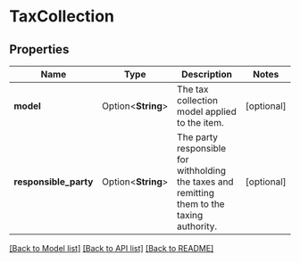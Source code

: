 # TaxCollection

## Properties

Name | Type | Description | Notes
------------ | ------------- | ------------- | -------------
**model** | Option<**String**> | The tax collection model applied to the item. | [optional]
**responsible_party** | Option<**String**> | The party responsible for withholding the taxes and remitting them to the taxing authority. | [optional]

[[Back to Model list]](../README.md#documentation-for-models) [[Back to API list]](../README.md#documentation-for-api-endpoints) [[Back to README]](../README.md)


